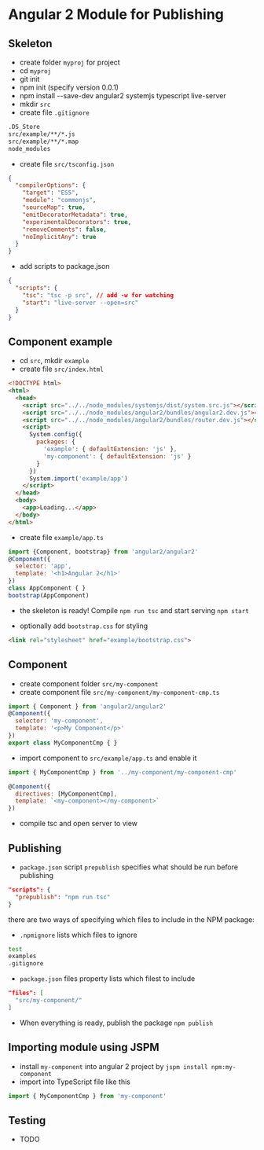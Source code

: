 # Angular 2 Module for Publishing

## Skeleton

- create folder `myproj` for project
- cd `myproj`
- git init
- npm init (specify version 0.0.1)
- npm install --save-dev angular2 systemjs typescript live-server
- mkdir `src`
- create file `.gitignore`

```bash
.DS_Store
src/example/**/*.js
src/example/**/*.map
node_modules
```

- create file `src/tsconfig.json`

```json
{
  "compilerOptions": {
    "target": "ES5",
    "module": "commonjs",
    "sourceMap": true,
    "emitDecoratorMetadata": true,
    "experimentalDecorators": true,
    "removeComments": false,
    "noImplicitAny": true
  }
}
```

- add scripts to package.json

```json
{
  "scripts": {
    "tsc": "tsc -p src", // add -w for watching
    "start": "live-server --open=src"
  }
}
```

## Component example

- cd `src`, mkdir `example`
- create file `src/index.html`

```html
<!DOCTYPE html>
<html>
  <head>
    <script src="../../node_modules/systemjs/dist/system.src.js"></script>
    <script src="../../node_modules/angular2/bundles/angular2.dev.js"></script>
    <script src="../../node_modules/angular2/bundles/router.dev.js"></script>
    <script>
      System.config({
        packages: {
          'example': { defaultExtension: 'js' },
          'my-component': { defaultExtension: 'js' }
        }
      })
      System.import('example/app')
    </script>
  </head>
  <body>
    <app>Loading...</app>
  </body>
</html>
```

- create file `example/app.ts`

```javascript
import {Component, bootstrap} from 'angular2/angular2'
@Component({
  selector: 'app',
  template: '<h1>Angular 2</h1>'
})
class AppComponent { }
bootstrap(AppComponent)
```

- the skeleton is ready! Compile `npm run tsc` and start serving `npm start`

- optionally add `bootstrap.css` for styling

```html
<link rel="stylesheet" href="example/bootstrap.css">
```

## Component

- create component folder `src/my-component`
- create component file `src/my-component/my-component-cmp.ts`

```javascript
import { Component } from 'angular2/angular2'
@Component({
  selector: 'my-component',
  template: '<p>My Component</p>'
})
export class MyComponentCmp { }
```

- import component to `src/example/app.ts` and enable it

```javascript
import { MyComponentCmp } from '../my-component/my-component-cmp'

@Component({
  directives: [MyComponentCmp],
  template: `<my-component></my-component>`
})
```

- compile tsc and open server to view

## Publishing

- `package.json` script `prepublish` specifies what should be run before publishing

```json
"scripts": {
  "prepublish": "npm run tsc"
}
```

there are two ways of specifying which files to include in the NPM package:

- `.npmignore` lists which files to ignore

```bash
test
examples
.gitignore
```

- `package.json` files property lists which filest to include

```json
"files": [
  "src/my-component/"
]
```

- When everything is ready, publish the package `npm publish`

## Importing module using JSPM

- install `my-component` into angular 2 project by `jspm install npm:my-component`
- import into TypeScript file like this

```javascript
import { MyComponentCmp } from 'my-component'
```

## Testing

- TODO